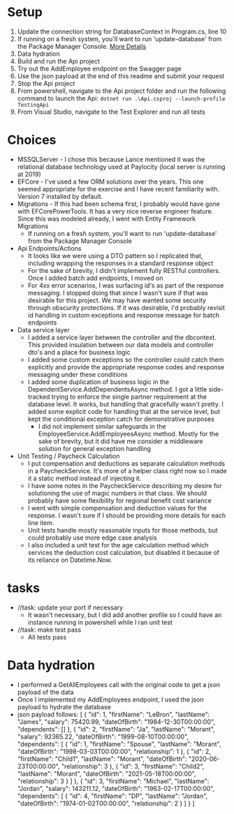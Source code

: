 # Setup

1. Update the connection string for DatabaseContext in Program.cs, line 10
1. If running on a fresh system, you'll want to run 'update-database' from the Package Manager Console. [More Details](https://learn.microsoft.com/en-us/ef/core/managing-schemas/migrations/?tabs=vs)
1. Data hydration
1. Build and run the Api project
1. Try out the AddEmployee endpoint on the Swagger page
1. Use the json payload at the end of this readme and submit your request
1. Stop the Api project
1. From powershell, navigate to the Api project folder and run the following command to launch the Api:
   `dotnet run .\Api.csproj --launch-profile TestingApi`
1. From Visual Studio, navigate to the Test Explorer and run all tests

# Choices

- MSSQLServer - I chose this because Lance mentioned it was the relational database technology used at Paylocity (local server is running at 2019)
- EFCore - I've used a few ORM solutions over the years. This one seemed appropriate for the exercise and I have recent familiarity with. Version 7 installed by default.
- Migrations - If this had been schema first, I probably would have gone with EFCorePowerTools. It has a very nice reverse engineer feature. Since this was modeled already, I went with Entity Framework Migrations
  - If running on a fresh system, you'll want to run 'update-database' from the Package Manager Console
- Api Endpoints/Actions
  - It looks like we were using a DTO pattern so I replicated that, including wrapping the responses in a standard response object
  - For the sake of brevity, I didn't implement fully RESTful controllers. Once I added batch add endpoints, I moved on
  - For 4xx error scenarios, I was surfacing id's as part of the response messaging. I stopped doing that since I wasn't sure if that was desirable for this project. We may have wanted some security through obscurity protections. If it was desirable, I'd probably revisit id handling in custom exceptions and response message for batch endpoints
- Data service layer
  - I added a service layer between the controller and the dbcontext. This provided insulation between our data models and controller dto's and a place for business logic
  - I added some custom exceptions so the controller could catch them explicitly and provide the appropriate response codes and response messaging under these conditions
  - I added some duplication of business logic in the DependentService.AddDependentsAsync method. I got a little side-tracked trying to enforce the single partner requirement at the database level. It works, but handling that gracefully wasn't pretty. I added some explicit code for handling that at the service level, but kept the conditional exception catch for demonstrative purposes
    - I did not implement similar safeguards in the EmployeeService.AddEmployeesAsync method. Mostly for the sake of brevity, but it did have me consider a middleware solution for general exception handling
- Unit Testing / Paycheck Calculation
  - I put compensation and deductions as separate calculation methods in a PaycheckService. It's more of a helper class right now so I made it a static method instead of injecting it.
  - I have some notes in the PaycheckService describing my desire for solutioning the use of magic numbers in that class. We should probably have some flexibility for regional benefit cost variance
  - I went with simple compensation and deduction values for the response. I wasn't sure if I should be providing more details for each line item.
  - Unit tests handle mostly reasonable inputs for those methods, but could probably use more edge case analysis
  - I also included a unit test for the age calculation method which services the deduction cost calculation, but disabled it because of its reliance on Datetime.Now.

# tasks

- //task: update your port if necessary
  - It wasn't necessary, but I did add another profile so I could have an instance running in powershell while I ran unit test
- //task: make test pass
  - All tests pass

# Data hydration

- I performed a GetAllEmployees call with the original code to get a json payload of the data
- Once I implemented my AddEmployees endpoint, I used the json payload to hydrate the database
- json payload follows:
  [
  {
  "id": 1,
  "firstName": "LeBron",
  "lastName": "James",
  "salary": 75420.99,
  "dateOfBirth": "1984-12-30T00:00:00",
  "dependents": []
  },
  {
  "id": 2,
  "firstName": "Ja",
  "lastName": "Morant",
  "salary": 92365.22,
  "dateOfBirth": "1999-08-10T00:00:00",
  "dependents": [
  {
  "id": 1,
  "firstName": "Spouse",
  "lastName": "Morant",
  "dateOfBirth": "1998-03-03T00:00:00",
  "relationship": 1
  },
  {
  "id": 2,
  "firstName": "Child1",
  "lastName": "Morant",
  "dateOfBirth": "2020-06-23T00:00:00",
  "relationship": 3
  },
  {
  "id": 3,
  "firstName": "Child2",
  "lastName": "Morant",
  "dateOfBirth": "2021-05-18T00:00:00",
  "relationship": 3
  }
  ]
  },
  {
  "id": 3,
  "firstName": "Michael",
  "lastName": "Jordan",
  "salary": 143211.12,
  "dateOfBirth": "1963-02-17T00:00:00",
  "dependents": [
  {
  "id": 4,
  "firstName": "DP",
  "lastName": "Jordan",
  "dateOfBirth": "1974-01-02T00:00:00",
  "relationship": 2
  }
  ]
  }
  ]
